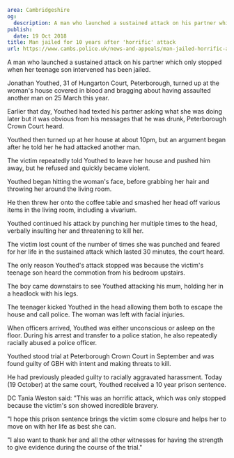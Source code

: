 ```yaml
area: Cambridgeshire
og:
  description: A man who launched a sustained attack on his partner which only stopped when her teenage son intervened has been jailed.
publish:
  date: 19 Oct 2018
title: Man jailed for 10 years after 'horrific' attack
url: https://www.cambs.police.uk/news-and-appeals/man-jailed-horrific-attack-jonathan-youthed
```

A man who launched a sustained attack on his partner which only stopped when her teenage son intervened has been jailed.

Jonathan Youthed, 31 of Hungarton Court, Peterborough, turned up at the woman's house covered in blood and bragging about having assaulted another man on 25 March this year.

Earlier that day, Youthed had texted his partner asking what she was doing later but it was obvious from his messages that he was drunk, Peterborough Crown Court heard.

Youthed then turned up at her house at about 10pm, but an argument began after he told her he had attacked another man.

The victim repeatedly told Youthed to leave her house and pushed him away, but he refused and quickly became violent.

Youthed began hitting the woman's face, before grabbing her hair and throwing her around the living room.

He then threw her onto the coffee table and smashed her head off various items in the living room, including a vivarium.

Youthed continued his attack by punching her multiple times to the head, verbally insulting her and threatening to kill her.

The victim lost count of the number of times she was punched and feared for her life in the sustained attack which lasted 30 minutes, the court heard.

The only reason Youthed's attack stopped was because the victim's teenage son heard the commotion from his bedroom upstairs.

The boy came downstairs to see Youthed attacking his mum, holding her in a headlock with his legs.

The teenager kicked Youthed in the head allowing them both to escape the house and call police. The woman was left with facial injuries.

When officers arrived, Youthed was either unconscious or asleep on the floor. During his arrest and transfer to a police station, he also repeatedly racially abused a police officer.

Youthed stood trial at Peterborough Crown Court in September and was found guilty of GBH with intent and making threats to kill.

He had previously pleaded guilty to racially aggravated harassment. Today (19 October) at the same court, Youthed received a 10 year prison sentence.

DC Tania Weston said: "This was an horrific attack, which was only stopped because the victim's son showed incredible bravery.

"I hope this prison sentence brings the victim some closure and helps her to move on with her life as best she can.

"I also want to thank her and all the other witnesses for having the strength to give evidence during the course of the trial."
